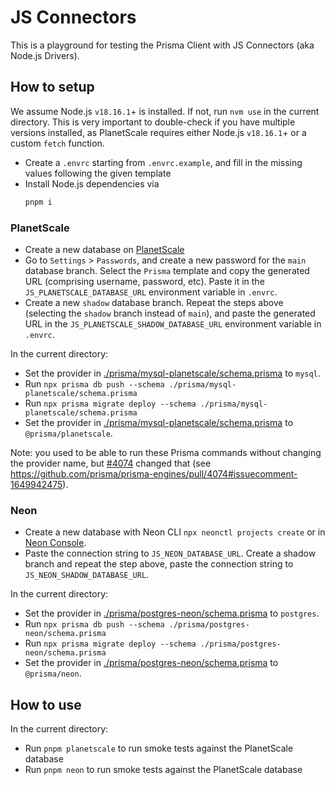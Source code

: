 # JS Connectors

This is a playground for testing the Prisma Client with JS Connectors (aka Node.js Drivers).

## How to setup

We assume Node.js `v18.16.1`+ is installed. If not, run `nvm use` in the current directory.
This is very important to double-check if you have multiple versions installed, as PlanetScale requires either Node.js `v18.16.1`+ or a custom `fetch` function.

- Create a `.envrc` starting from `.envrc.example`, and fill in the missing values following the given template
- Install Node.js dependencies via
  ```bash
  pnpm i
  ```

### PlanetScale

- Create a new database on [PlanetScale](https://planetscale.com/)
- Go to `Settings` > `Passwords`, and create a new password for the `main` database branch. Select the `Prisma` template and copy the generated URL (comprising username, password, etc). Paste it in the `JS_PLANETSCALE_DATABASE_URL` environment variable in `.envrc`.
- Create a new `shadow` database branch. Repeat the steps above (selecting the `shadow` branch instead of `main`), and paste the generated URL in the `JS_PLANETSCALE_SHADOW_DATABASE_URL` environment variable in `.envrc`.

In the current directory:

- Set the provider in [./prisma/mysql-planetscale/schema.prisma](./prisma/mysql-planetscale/schema.prisma) to `mysql`.
- Run `npx prisma db push --schema ./prisma/mysql-planetscale/schema.prisma`
- Run `npx prisma migrate deploy --schema ./prisma/mysql-planetscale/schema.prisma`
- Set the provider in [./prisma/mysql-planetscale/schema.prisma](./prisma/mysql-planetscale/schema.prisma) to `@prisma/planetscale`.

Note: you used to be able to run these Prisma commands without changing the provider name, but [#4074](https://github.com/prisma/prisma-engines/pull/4074) changed that (see https://github.com/prisma/prisma-engines/pull/4074#issuecomment-1649942475).

### Neon

- Create a new database with Neon CLI `npx neonctl projects create` or in [Neon Console](https://neon.tech).
- Paste the connection string to `JS_NEON_DATABASE_URL`. Create a shadow branch and repeat the step above, paste the connection string to `JS_NEON_SHADOW_DATABASE_URL`.

In the current directory:

- Set the provider in [./prisma/postgres-neon/schema.prisma](./prisma/postgres-neon/schema.prisma) to `postgres`.
- Run `npx prisma db push --schema ./prisma/postgres-neon/schema.prisma`
- Run `npx prisma migrate deploy --schema ./prisma/postgres-neon/schema.prisma`
- Set the provider in [./prisma/postgres-neon/schema.prisma](./prisma/postgres-neon/schema.prisma) to `@prisma/neon`.

## How to use

In the current directory:

- Run `pnpm planetscale` to run smoke tests against the PlanetScale database
- Run `pnpm neon` to run smoke tests against the PlanetScale database
